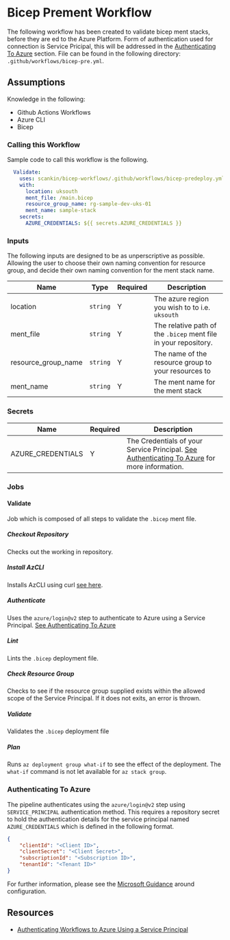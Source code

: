 # Bicep Prement Workflow
The following workflow has been created to validate bicep ment stacks, before they are ed to the Azure Platform. Form of authentication used for connection is Service Pricipal, this will be addressed in the [Authenticating To Azure](#authenticating-to-azure) section. File can be found in the following directory: `.github/workflows/bicep-pre.yml`.

## Assumptions
Knowledge in the following:
- Github Actions Workflows
- Azure CLI
- Bicep

### Calling this Workflow
Sample code to call this workflow is the following.
```YAML
  Validate:
    uses: scankin/bicep-workflows/.github/workflows/bicep-predeploy.yml@main
    with:
      location: uksouth
      ment_file: /main.bicep
      resource_group_name: rg-sample-dev-uks-01
      ment_name: sample-stack
    secrets:
      AZURE_CREDENTIALS: ${{ secrets.AZURE_CREDENTIALS }}
```

### Inputs
The following inputs are designed to be as unperscriptive as possible. Allowing the user to choose their own naming convention for resource group, and decide their own naming convention for the ment stack name.

| Name | Type | Required | Description | 
| ---- | ---- | ---------| ----------- |
| location | `string` | Y | The azure region you  wish to  to i.e. `uksouth` |
| ment_file | `string` | Y |The relative path of the `.bicep` ment file in your repository. |
| resource_group_name | `string` | Y | The name of the resource group to  your resources to |
| ment_name | `string` | Y | The ment name for the ment stack |

### Secrets
| Name | Required | Description | 
| ----  | ---------| ----------- |
| AZURE_CREDENTIALS | Y | The Credentials of your Service Principal. [See Authenticating To Azure](#authenticating-to-azure) for more information.|


### Jobs
#### Validate
Job which is composed of all steps to validate the `.bicep` ment file.
##### Checkout Repository
Checks out the working in repository.
##### Install AzCLI
Installs AzCLI using curl [see here](https://learn.microsoft.com/en-us/cli/azure/install-azure-cli-linux?view=azure-cli-latest&pivots=apt#option-1-install-with-one-command).
##### Authenticate
Uses the `azure/login@v2` step to authenticate to Azure using a Service Principal. [See Authenticating To Azure](#authenticating-to-azure)
##### Lint
Lints the `.bicep` deployment file.
##### Check Resource Group
Checks to see if the resource group supplied exists within the allowed scope of the Service Principal. If it does not exits, an error is thrown.
#####  Validate
Validates the `.bicep` deployment file
##### Plan
Runs `az deployment group what-if` to see the effect of the deployment. The `what-if` command is not let available for `az stack group`.

### Authenticating To Azure
The pipeline authenticates using the `azure/login@v2` step using `SERVICE_PRINCIPAL` authentication method. This requires a repository secret to hold the authentication details for the service principal named `AZURE_CREDENTIALS` which is defined in the following format.
```JSON
{
    "clientId": "<Client ID>",
    "clientSecret": "<Client Secret>",
    "subscriptionId": "<Subscription ID>",
    "tenantId": "<Tenant ID>"
}
```
For further information, please see the [Microsoft Guidance](https://learn.microsoft.com/en-us/azure/developer/github/connect-from-azure-secret) around configuration.

## Resources
- [Authenticating Workflows to Azure Using a Service Principal](https://learn.microsoft.com/en-us/azure/developer/github/connect-from-azure-secret)